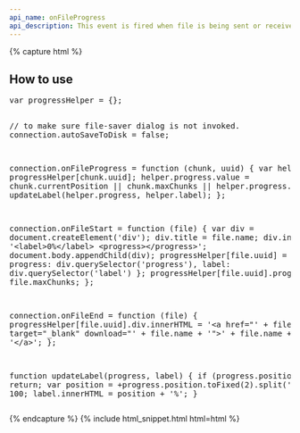 ```yaml
---
api_name: onFileProgress
api_description: This event is fired when file is being sent or received
---
```


{% capture html %}

<section>
    <h2>How to use</h2>
                    <pre>
var progressHelper = {};

// to make sure file-saver dialog is not invoked.
connection.autoSaveToDisk = false;

connection.onFileProgress = function (chunk, uuid) {
    var helper = progressHelper[chunk.uuid];
    helper.progress.value = chunk.currentPosition || chunk.maxChunks || helper.progress.max;
    updateLabel(helper.progress, helper.label);
};

connection.onFileStart = function (file) {
    var div = document.createElement('div');
    div.title = file.name;
    div.innerHTML = '&lt;label&gt;0%&lt;/label&gt; &lt;progress&gt;&lt;/progress&gt;';
    document.body.appendChild(div);
    progressHelper[file.uuid] = {
        div: div,
        progress: div.querySelector('progress'),
        label: div.querySelector('label')
    };
    progressHelper[file.uuid].progress.max = file.maxChunks;
};

connection.onFileEnd = function (file) {
    progressHelper[file.uuid].div.innerHTML = '&lt;a href="' + file.url + '" target="_blank" download="' + file.name + '"&gt;' + file.name + '&lt;/a&gt;';
};

function updateLabel(progress, label) {
    if (progress.position == -1) return;
    var position = +progress.position.toFixed(2).split('.')[1] || 100;
    label.innerHTML = position + '%';
}
</pre>
</section>

{% endcapture %}
{% include html_snippet.html html=html %}

